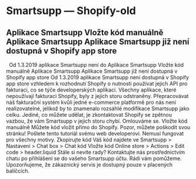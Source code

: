 # Smartsupp — Shopify-old
## Aplikace Smartsupp Vložte kód manuálně Aplikace Smartsupp Aplikace Smartsupp již není dostupná v Shopify app store
  Od 1.3.2019 aplikace Smartsupp není do
Aplikace Smartsupp
Vložte kód manuálně
Aplikace Smartsupp
Aplikace Smartsupp již není dostupná v Shopify app store
Od 1.3.2019 aplikace Smartsupp není dostupná v Shopify app store vzhledem k rozhodnutí Shopify o nutnosti používat jejich API pro fakturaci, co se týče developerských aplikací. Všechny aplikace, které nepoužívají fakturaci Shopify, byly z jejich storu odstraněny. Přepracovávat náš fakturační systém kvůli jedné e-commerce platformě pro nás není realizovatelné, jelikož by to znamenalo rozsáhlé modifikace Smartsupp jako celku. Jediné, co můžete udělat, je zkontaktovat Shopify se zpětnou vazbou, že vám Smartsupp v jejich storu chybí. Omlouváme se.
Vložte kód manuálně
Můžete kód vložit přímo do Shopify.
Pozor, můžete poškodit svou stránku! Pošlete tento tutoriál svému web developerovi. Nemusí fungovat pro všechny motivy.
Zkopírujte kód
Váš kód najdete ve Smartsupp > Nastavení > Chat box > Chat kód
Vložte kód
Online store > Actions > Edit code > header.liquid
Stále si nevíte rady? Kontaktujte nás prostřednictvím chatu po přihlášení se do vašeho Smartsupp účtu. Rádi vám pomůžeme. Upozorňujeme, že zákaznický servis je dostupný pouze v placených balíčcích.

